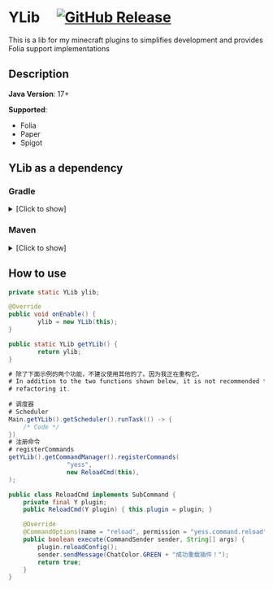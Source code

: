 # YLib &nbsp; &nbsp; [![GitHub Release](https://img.shields.io/github/release/yvmouX/YLib.svg?style=flat)]()

This is a lib for my minecraft plugins to simplifies development and provides Folia support implementations

## Description

**Java Version**: 17+

**Supported**:

- Folia
- Paper
- Spigot

## YLib as a dependency

### Gradle
<details>
  <summary>[Click to show]</summary>

```groovy
plugins {
    id("com.gradleup.shadow") version "9.0.0-rc3"
}

repositories {
    maven { url 'https://jitpack.io' }
}

dependencies {
    implementation("com.github.yvmouX:YLib:VERSION")
}

shadowJar {
    relocate("cn.yvmou.ylib", "YOUR_PACKAGE.lib.ylib")
}
```
</details>

### Maven
<details>
  <summary>[Click to show]</summary>

```xml
<repository>
    <id>jitpack.io</id>
    <url>https://jitpack.io</url>
</repository>

<dependencies>
    <dependency>
        <groupId>com.github.yvmouX</groupId>
        <artifactId>YLib</artifactId>
        <version>VERSION</version>
        <scope>compile</scope>
    </dependency>
</dependencies>

<build>
    <plugins>
        <plugin>
            <groupId>org.apache.maven.plugins</groupId>
            <artifactId>maven-shade-plugin</artifactId>
            <version>3.6.0</version>
            <executions>
                <execution>
                    <phase>package</phase>
                    <goals>
                        <goal>shade</goal>
                    </goals>
                </execution>
            </executions>
            <configuration>
                <relocations>
                    <relocation>
                        <pattern>com.github.yvmouX.yliib</pattern>
                        <!-- !! Don't forget to replace -->
                        <shadedPattern>YOUR_PACKAGE.lib.folialib</shadedPattern>
                    </relocation>
                </relocations>
            </configuration>
        </plugin>
    </plugins>
</build>
```
</details>


## How to use

```java
private static YLib ylib;

@Override
public void onEnable() {
        ylib = new YLib(this);
}

public static YLib getYLib() {
        return ylib;
}
```

```java
# 除了下面示例的两个功能，不建议使用其他的了。因为我正在重构它。
# In addition to the two functions shown below, it is not recommended to use others. Because I am 
# refactoring it.
    
# 调度器
# Scheduler
Main.getYLib().getScheduler().runTask(() -> {
    /* Code */
})
# 注册命令
# registerCommands
getYLib().getCommandManager().registerCommands(
                "yess",
                new ReloadCmd(this),
);

public class ReloadCmd implements SubCommand {
    private final Y plugin;
    public ReloadCmd(Y plugin) { this.plugin = plugin; }

    @Override
    @CommandOptions(name = "reload", permission = "yess.command.reload", onlyPlayer = true, alias = {}, register = true, usage = "/yess reload")
    public boolean execute(CommandSender sender, String[] args) {
        plugin.reloadConfig();
        sender.sendMessage(ChatColor.GREEN + "成功重载插件！");
        return true;
    }
}
```
